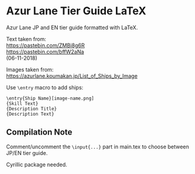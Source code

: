 # Azur Lane Tier Guide LaTeX
Azur Lane JP and EN tier guide formatted with LaTeX.

Text taken from:<br/> 
<https://pastebin.com/ZMBi8g6R><br/>
<https://pastebin.com/bffW2aNa><br/> 
(06-11-2018)

Images taken from:<br/> 
<https://azurlane.koumakan.jp/List_of_Ships_by_Image>

Use `\entry` macro to add ships:
```
\entry{Ship Name}[image-name.png]
{Skill Text}
{Description Title}
{Description Text}
```

## Compilation Note
Comment/uncomment the `\input{...}` part in main.tex to choose between JP/EN tier guide.

Cyrillic package needed.
